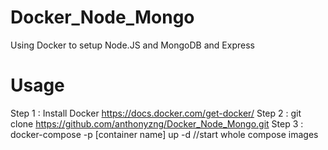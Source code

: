 # Docker_Node_Mongo
Using Docker to setup Node.JS and MongoDB and Express
# Usage
Step 1 : Install Docker https://docs.docker.com/get-docker/
Step 2 : git clone https://github.com/anthonyzng/Docker_Node_Mongo.git
Step 3 : docker-compose -p [container name] up -d //start whole compose images

